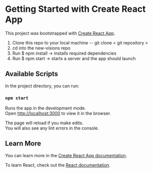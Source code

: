 # Getting Started with Create React App

This project was bootstrapped with [Create React App](https://github.com/facebook/create-react-app).

1. Clone this repo to your local machine -- git clone < git repository >
2. cd into the new-visions repo
3. Run $ npm install -> installs required dependencies
4. Run $ npm start -> starts a server and the app should launch 

## Available Scripts

In the project directory, you can run:

### `npm start`

Runs the app in the development mode.\
Open [http://localhost:3000](http://localhost:3000) to view it in the browser.

The page will reload if you make edits.\
You will also see any lint errors in the console.

## Learn More

You can learn more in the [Create React App documentation](https://facebook.github.io/create-react-app/docs/getting-started).

To learn React, check out the [React documentation](https://reactjs.org/).
